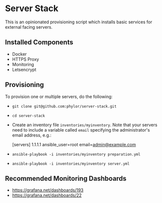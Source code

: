 # Server Stack

This is an opinionated provisioning script which installs basic services for external facing servers.

## Installed Components

- Docker
- HTTPS Proxy
- Monitoring
- Letsencrypt

## Provisioning

To provision one or multiple servers, do the following:

- `git clone git@github.com:phylor/server-stack.git`
- `cd server-stack`
- Create an inventory file `inventories/myinventory`. Note that your servers need to include a variable called `email` specifying the administrator's email address, e.g.:


     [servers]
     1.1.1.1    ansible_user=root email=admin@example.com

- `ansible-playbook -i inventories/myinventory preparation.yml`
- `ansible-playbook -i inventories/myinventory server.yml`

## Recommended Monitoring Dashboards

- https://grafana.net/dashboards/193
- https://grafana.net/dashboards/22

